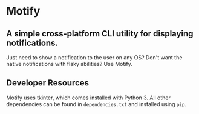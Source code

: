 # Motify

## A simple cross-platform CLI utility for displaying notifications.

Just need to show a notification to the user on any OS? Don't want the native notifications with flaky abilities? Use Motify.

## Developer Resources

Motify uses tkinter, which comes installed with Python 3. All other dependencies can be found in `dependencies.txt` and installed using `pip`.
